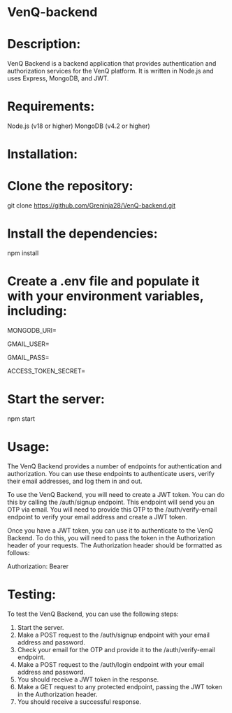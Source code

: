 # VenQ-backend

# Description: 
VenQ Backend is a backend application that provides authentication and authorization services for the VenQ platform. It is written in Node.js and uses Express, MongoDB, and JWT.

# Requirements:

Node.js (v18 or higher)
MongoDB (v4.2 or higher)

# Installation:

# Clone the repository:
git clone https://github.com/Greninja28/VenQ-backend.git

# Install the dependencies:
npm install

# Create a .env file and populate it with your environment variables, including:
MONGODB_URI=

GMAIL_USER=

GMAIL_PASS=

ACCESS_TOKEN_SECRET=

# Start the server:
npm start

# Usage:

The VenQ Backend provides a number of endpoints for authentication and authorization. You can use these endpoints to authenticate users, verify their email addresses, and log them in and out.

To use the VenQ Backend, you will need to create a JWT token. You can do this by calling the /auth/signup endpoint. This endpoint will send you an OTP via email. You will need to provide this OTP to the /auth/verify-email endpoint to verify your email address and create a JWT token.

Once you have a JWT token, you can use it to authenticate to the VenQ Backend. To do this, you will need to pass the token in the Authorization header of your requests. The Authorization header should be formatted as follows:

Authorization: Bearer <token>

# Testing:

To test the VenQ Backend, you can use the following steps:

1. Start the server.
2. Make a POST request to the /auth/signup endpoint with your email address and password.
3. Check your email for the OTP and provide it to the /auth/verify-email endpoint.
4. Make a POST request to the /auth/login endpoint with your email address and password.
5. You should receive a JWT token in the response.
6. Make a GET request to any protected endpoint, passing the JWT token in the Authorization header.
7. You should receive a successful response.
